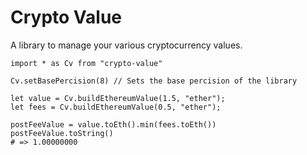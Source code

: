 # Crypto Value

A library to manage your various cryptocurrency values.

```
import * as Cv from "crypto-value"

Cv.setBasePercision(8) // Sets the base percision of the library

let value = Cv.buildEthereumValue(1.5, "ether");
let fees = Cv.buildEthereumValue(0.5, "ether");

postFeeValue = value.toEth().min(fees.toEth())
postFeeValue.toString() 
# => 1.00000000

```